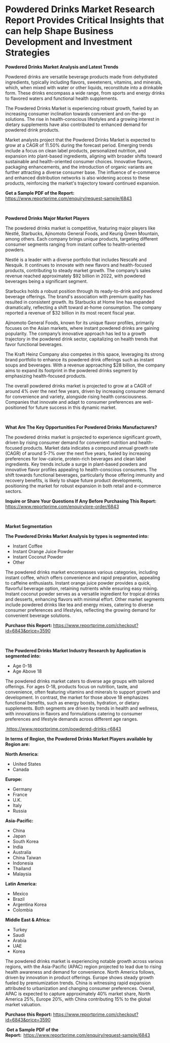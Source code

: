 <p><h1>Powdered Drinks Market Research Report Provides Critical Insights that can help Shape Business Development and Investment Strategies</h1></p><p><strong>Powdered Drinks Market Analysis and Latest Trends</strong></p>
<p><p>Powdered drinks are versatile beverage products made from dehydrated ingredients, typically including flavors, sweeteners, vitamins, and minerals, which, when mixed with water or other liquids, reconstitute into a drinkable form. These drinks encompass a wide range, from sports and energy drinks to flavored waters and functional health supplements. </p><p>The Powdered Drinks Market is experiencing robust growth, fueled by an increasing consumer inclination towards convenient and on-the-go solutions. The rise in health-conscious lifestyles and a growing interest in dietary supplements have also contributed to enhanced demand for powdered drink products. </p><p>Market analysts project that the Powdered Drinks Market is expected to grow at a CAGR of 11.50% during the forecast period. Emerging trends include a focus on clean label products, personalized nutrition, and expansion into plant-based ingredients, aligning with broader shifts toward sustainable and health-oriented consumer choices. Innovative flavors, packaging enhancements, and the introduction of organic variants are further attracting a diverse consumer base. The influence of e-commerce and enhanced distribution networks is also widening access to these products, reinforcing the market's trajectory toward continued expansion.</p></p>
<p><strong>Get a Sample PDF of the Report:&nbsp;</strong> <a href="https://www.reportprime.com/enquiry/request-sample/6843?utm_campaign=4440&utm_medium=2&utm_source=Github&utm_content=ia&utm_term=16052025&utm_id=powdered-drinks">https://www.reportprime.com/enquiry/request-sample/6843</a></p>
<p>&nbsp;</p>
<p><strong>Powdered Drinks Major Market Players</strong></p>
<p><p>The powdered drinks market is competitive, featuring major players like Nestlé, Starbucks, Ajinomoto General Foods, and Keurig Green Mountain, among others. Each company brings unique products, targeting different consumer segments ranging from instant coffee to health-oriented powders.</p><p>Nestlé is a leader with a diverse portfolio that includes Nescafé and Nesquik. It continues to innovate with new flavors and health-focused products, contributing to steady market growth. The company’s sales revenue reached approximately $92 billion in 2022, with powdered beverages being a significant segment.</p><p>Starbucks holds a robust position through its ready-to-drink and powdered beverage offerings. The brand's association with premium quality has resulted in consistent growth. Its Starbucks at Home line has expanded dramatically, reflecting a shift toward at-home consumption. The company reported a revenue of $32 billion in its most recent fiscal year.</p><p>Ajinomoto General Foods, known for its unique flavor profiles, primarily focuses on the Asian markets, where instant powdered drinks are gaining popularity. The company’s innovative approach has led to a growth trajectory in the powdered drink sector, capitalizing on health trends that favor functional beverages.</p><p>The Kraft Heinz Company also competes in this space, leveraging its strong brand portfolio to enhance its powdered drink offerings such as instant soups and beverages. With a revenue approaching $28 billion, the company aims to expand its footprint in the powdered drinks segment by emphasizing health-focused products.</p><p>The overall powdered drinks market is projected to grow at a CAGR of around 4% over the next few years, driven by increasing consumer demand for convenience and variety, alongside rising health consciousness. Companies that innovate and adapt to consumer preferences are well-positioned for future success in this dynamic market.</p></p>
<p>&nbsp;</p>
<p><strong>What Are The Key Opportunities For Powdered Drinks Manufacturers?</strong></p>
<p><p>The powdered drinks market is projected to experience significant growth, driven by rising consumer demand for convenient nutrition and health-focused products. Market data indicates a compound annual growth rate (CAGR) of around 5-7% over the next five years, fueled by increasing preferences for low-calorie, protein-rich beverages and clean label ingredients. Key trends include a surge in plant-based powders and innovative flavor profiles appealing to health-conscious consumers. The shift towards functional beverages, particularly those offering immunity and recovery benefits, is likely to shape future product developments, positioning the market for robust expansion in both retail and e-commerce sectors.</p></p>
<p><strong>Inquire or Share Your Questions If Any Before Purchasing This Report:</strong> <a href="https://www.reportprime.com/enquiry/pre-order/6843?utm_campaign=4440&utm_medium=2&utm_source=Github&utm_content=ia&utm_term=16052025&utm_id=powdered-drinks">https://www.reportprime.com/enquiry/pre-order/6843</a></p>
<p>&nbsp;</p>
<p><strong>Market Segmentation</strong></p>
<p><strong>The Powdered Drinks Market Analysis by types is segmented into:</strong></p>
<p><ul><li>Instant Coffee</li><li>Instant Orange Juice Powder</li><li>Instant Coconut Powder</li><li>Other</li></ul></p>
<p><p>The powdered drinks market encompasses various categories, including instant coffee, which offers convenience and rapid preparation, appealing to caffeine enthusiasts. Instant orange juice powder provides a quick, flavorful beverage option, retaining nutrients while ensuring easy mixing. Instant coconut powder serves as a versatile ingredient for tropical drinks and desserts, enhancing flavors with minimal effort. Other market segments include powdered drinks like tea and energy mixes, catering to diverse consumer preferences and lifestyles, reflecting the growing demand for convenient beverage solutions.</p></p>
<p><strong>Purchase this Report:&nbsp;</strong><a href="https://www.reportprime.com/checkout?id=6843&price=3590&utm_campaign=4440&utm_medium=2&utm_source=Github&utm_content=ia&utm_term=16052025&utm_id=powdered-drinks">https://www.reportprime.com/checkout?id=6843&price=3590</a></p>
<p>&nbsp;</p>
<p><strong>The Powdered Drinks Market Industry Research by Application is segmented into:</strong></p>
<p><ul><li>Age 0-18</li><li>Age Above 18</li></ul></p>
<p><p>The powdered drinks market caters to diverse age groups with tailored offerings. For ages 0-18, products focus on nutrition, taste, and convenience, often featuring vitamins and minerals to support growth and development. In contrast, the market for those above 18 emphasizes functional benefits, such as energy boosts, hydration, or dietary supplements. Both segments are driven by trends in health and wellness, with innovations in flavors and formulations catering to consumer preferences and lifestyle demands across different age ranges.</p></p>
<p><a href="https://www.reportprime.com/powdered-drinks-r6843?utm_campaign=4440&utm_medium=2&utm_source=Github&utm_content=ia&utm_term=16052025&utm_id=powdered-drinks">&nbsp;https://www.reportprime.com/powdered-drinks-r6843</a></p>
<p><strong>In terms of Region, the Powdered Drinks Market Players available by Region are:</strong></p>
<p>
    <p> <strong> North America: </strong>
        <ul>
            <li>United States</li>
            <li>Canada</li>
        </ul>
        </p> 
    <p> <strong> Europe: </strong>
        <ul>
            <li>Germany</li>
            <li>France</li>
            <li>U.K.</li>
            <li>Italy</li>
            <li>Russia</li>
        </ul>
        </p> 
    <p> <strong> Asia-Pacific: </strong>
        <ul>
            <li>China</li>
            <li>Japan</li>
            <li>South Korea</li>
            <li>India</li>
            <li>Australia</li>
            <li>China Taiwan</li>
            <li>Indonesia</li>
            <li>Thailand</li>
            <li>Malaysia</li>
        </ul>
        </p> 
    <p> <strong> Latin America: </strong>
        <ul>
            <li>Mexico</li>
            <li>Brazil</li>
            <li>Argentina Korea</li>
            <li>Colombia</li>
        </ul>
        </p> 
    <p> <strong> Middle East & Africa: </strong>
        <ul>
            <li>Turkey</li>
            <li>Saudi</li>
            <li>Arabia</li>
            <li>UAE</li>
            <li>Korea</li>
        </ul>
    </p>
    </p>
<p><p>The powdered drinks market is experiencing notable growth across various regions, with the Asia-Pacific (APAC) region projected to lead due to rising health awareness and demand for convenience. North America follows, driven by innovation in product offerings. Europe shows steady growth fueled by premiumization trends. China is witnessing rapid expansion attributed to urbanization and changing consumer preferences. Overall, APAC is expected to capture approximately 40% market share, North America 25%, Europe 20%, with China contributing 15% to the global market valuation.</p></p>
<p><strong>Purchase this Report: </strong><a href="https://www.reportprime.com/checkout?id=6843&price=3590&utm_campaign=4440&utm_medium=2&utm_source=Github&utm_content=ia&utm_term=16052025&utm_id=powdered-drinks">https://www.reportprime.com/checkout?id=6843&price=3590</a></p>
<p>&nbsp;<strong>Get a Sample PDF of the Report:&nbsp;&nbsp;</strong><a href="https://www.reportprime.com/enquiry/request-sample/6843?utm_campaign=4440&utm_medium=2&utm_source=Github&utm_content=ia&utm_term=16052025&utm_id=powdered-drinks">https://www.reportprime.com/enquiry/request-sample/6843</a></p>
<p><strong></strong></p>
<p><p></p><p></p><p></p></p>